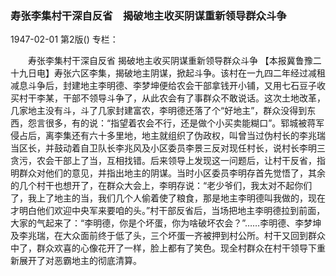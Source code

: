 ### 寿张李集村干深自反省　揭破地主收买阴谋重新领导群众斗争

1947-02-01
第2版()
专栏：

　　寿张李集村干深自反省
    揭破地主收买阴谋重新领导群众斗争
    【本报冀鲁豫二十九日电】寿张六区李集，揭破地主阴谋，掀起斗争。该村在一九四二年经过减租减息斗争后，封建地主李明德、李梦坤便给农会干部拿钱开小铺，又用七石豆子收买村干李某，干部不领导斗争了，从此农会有了事群众不敢说话。这次土地改革，几家地主没有斗，斗了几家封建富农，李明德还落了个“好地主”，群众没得到东西，怨言很多，有的说：“指望着农会不行，还是做个小买卖能糊口”。郓城被蒋军侵占后，离李集还有六十多里地，地主就组织了伪政权，叫曾当过伪村长的李兆瑞当区长，并鼓动着自卫队长李兆风及小区委员李景三反对现任村长，说村长李明三贪污，农会干部上了当，互相找错。后来领导上发现这一问题后，让村干反省，指明群众对他们的意见，并指出地主的阴谋。当时小区委员李明存首先觉悟了，其余的几个村干也想开了，在群众大会上，李明存说：“老少爷们，我太对不起你们了，我上了地主的当，我们几个人偷着使了粮食，那是地主李明德叫我做的，现在才明白他们欢迎中央军来要咱的头。”村干部反省后，当场把地主李明德拉到前面，大家的气起来了：“李明德，你是个坏蛋，你为啥破坏农会？”……李明德、李梦坤及李兆瑞，在大众面前终于低了头，三个坏蛋一齐被押到村公所。村干又回到群众中了，群众欢喜的心像花开了一样，脸上都有了笑色。现全村群众在村干领导下重新展开了对恶霸地主的彻底清算。

